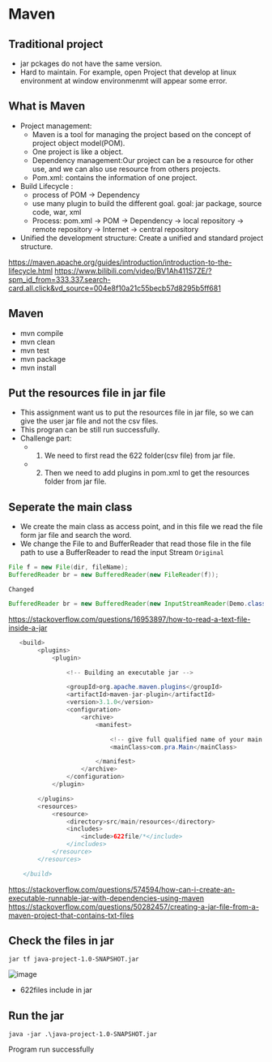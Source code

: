 # Maven

## Traditional project
- jar pckages do not have the same version.
- Hard to maintain. For example, open Project that develop at linux environment at window environmenmt will appear some error.

## What is Maven
- Project management: 
  - Maven is a tool for managing the project based on the concept of project object model(POM).
  - One project is like a object.
  - Dependency management:Our project can be a resource for other use, and we can also use resource from others projects. 
  - Pom.xml: contains the information of one project.
- Build Lifecycle : 
  - process of POM -> Dependency
  - use many plugin to build the different goal. goal: jar package, source code, war, xml 
  - Process: pom.xml -> POM -> Dependency -> local repository -> remote repository -> Internet -> central repository
- Unified the development structure: Create a unified and standard project structure.

https://maven.apache.org/guides/introduction/introduction-to-the-lifecycle.html
https://www.bilibili.com/video/BV1Ah411S7ZE/?spm_id_from=333.337.search-card.all.click&vd_source=004e8f10a21c55becb57d8295b5ff681


## Maven
- mvn compile
- mvn clean
- mvn test
- mvn package
- mvn install


## Put the resources file in jar file
- This assignment want us to put the resources file in jar file, so we can give the user jar file and not the csv files.
- This progran can be still run successfully.
- Challenge part:
  - 1. We need to first read the 622 folder(csv file) from jar file.
  - 2. Then we need to add plugins in pom.xml to get the resources folder from jar file. 



## Seperate the main class
- We create the main class as access point, and in this file we read the file form jar file and search the word.
- We change the File to and BufferReader that read those file in the file path to use a BufferReader to read the input Stream
`Original`
```java
File f = new File(dir, fileName);
BufferedReader br = new BufferedReader(new FileReader(f));
```
`Changed`
```java
BufferedReader br = new BufferedReader(new InputStreamReader(Demo.class.getClassLoader().getResourceAsStream(fileName.toString())));
```

https://stackoverflow.com/questions/16953897/how-to-read-a-text-file-inside-a-jar

```java
   <build>
        <plugins>
            <plugin>

                <!-- Building an executable jar -->

                <groupId>org.apache.maven.plugins</groupId>
                <artifactId>maven-jar-plugin</artifactId>
                <version>3.1.0</version>
                <configuration>
                    <archive>
                        <manifest>

                            <!-- give full qualified name of your main class-->
                            <mainClass>com.pra.Main</mainClass>

                        </manifest>
                    </archive>
                </configuration>
            </plugin>

        </plugins>
        <resources>
            <resource>
                <directory>src/main/resources</directory>
                <includes>
                    <include>622file/*</include>
                </includes>
            </resource>
        </resources>

    </build>
 ```   
https://stackoverflow.com/questions/574594/how-can-i-create-an-executable-runnable-jar-with-dependencies-using-maven
https://stackoverflow.com/questions/50282457/creating-a-jar-file-from-a-maven-project-that-contains-txt-files
## Check the files in jar
 ```
jar tf java-project-1.0-SNAPSHOT.jar
 ```
 
 ![image](https://user-images.githubusercontent.com/79159894/202936839-14755f7a-0f70-4c4b-9197-3be6edae0a5e.png)
 - 622files include in jar
## Run the jar 
 ```
 java -jar .\java-project-1.0-SNAPSHOT.jar
 ```
 Program run successfully
 
 
 
 
